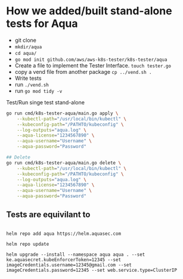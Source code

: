 
# How we added/built stand-alone tests for Aqua

- git clone 
- `mkdir/aqua`
- `cd aqua/`
- `go mod init github.com/aws/aws-k8s-tester/k8s-tester/aqua`
- Create a file to implement the Tester Interface.   `touch tester.go`
- copy a vend file from another package    `cp ../vend.sh .`
- Write tests
- run  `./vend.sh`
- run  `go mod tidy -v`



Test/Run singe test stand-alone
```bash
go run cmd/k8s-tester-aqua/main.go apply \
    --kubectl-path="/usr/local/bin/kubectl" \
    --kubeconfig-path="/PATHTO/kubeconfig" \
    --log-outputs="aqua.log" \
    --aqua-license="1234567890" \
    --aqua-username="Username" \
    --aqua-password="Password" 

## Delete
go run cmd/k8s-tester-aqua/main.go delete \
    --kubectl-path="/usr/local/bin/kubectl" \
    --kubeconfig-path="/PATHTO/kubeconfig" \
    --log-outputs="aqua.log" \
    --aqua-license="1234567890" \
    --aqua-username="Username" \
    --aqua-password="Password" 
```

## Tests are equivilant to
```

helm repo add aqua https://helm.aquasec.com

helm repo update

helm upgrade --install --namespace aqua aqua . --set ke.aquasecret.kubeEnforcerToken=12345 --set imageCredentials.username=12345@gmail.com --set imageCredentials.password=12345 --set web.service.type=ClusterIP